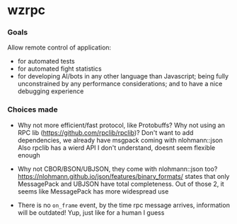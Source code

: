 # wzrpc

### Goals
Allow remote control of application:
- for automated tests
- for automated fight statistics
- for developing AI/bots in any other language than Javascript; being fully unconstrained by any performance considerations; and to have a nice debugging experience


### Choices made
- Why not more efficient/fast protocol, like Protobuffs? Why not using an RPC lib (https://github.com/rpclib/rpclib)?
Don't want to add dependencies, we already have msgpack coming with nlohmann::json
Also rpclib has a wierd API I don't understand, doesnt seem flexible enough

- Why not CBOR/BSON/UBJSON, they come with nlohmann::json too?
https://nlohmann.github.io/json/features/binary_formats/ states that only MessagePack and UBJSON have total completeness. Out of those 2, it seems like MessagePack has
more widespread use

- There is no `on_frame` event, by the time rpc message arrives, information will be outdated!
Yup, just like for a human I guess

